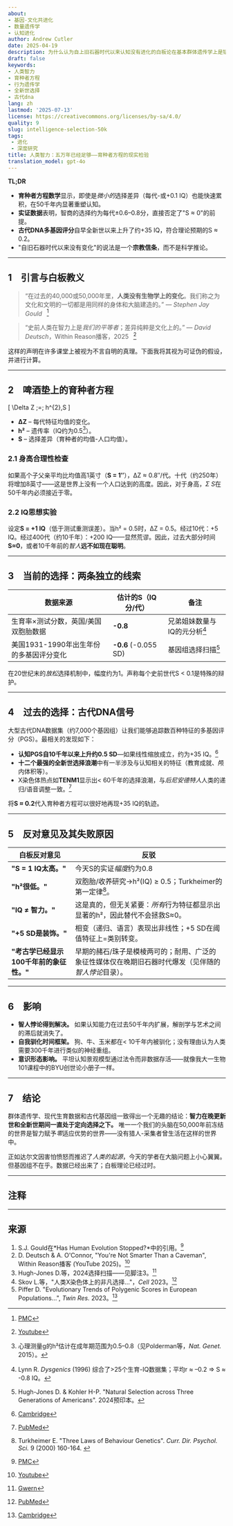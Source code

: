 ```yaml
---
about:
- 基因-文化共进化
- 数量遗传学
- 认知进化
author: Andrew Cutler
date: 2025-04-19
description: 为什么认为自上旧石器时代以来认知没有进化的白板论在基本群体遗传学上是错误的——以及古代DNA现在显示了什么。
draft: false
keywords:
- 人类智力
- 育种者方程
- 行为遗传学
- 全新世选择
- 古代dna
lang: zh
lastmod: '2025-07-13'
license: https://creativecommons.org/licenses/by-sa/4.0/
quality: 9
slug: intelligence-selection-50k
tags:
 - 进化
 - 深度研究
title: 人类智力：五万年已经足够——育种者方程的现实检验
translation_model: gpt-4o
---
```


**TL;DR**

- **育种者方程数学**显示，即使是*微小的*选择差异（每代-或+0.1 IQ）也能快速累积，在50千年内显著重塑认知。
- **实证数据**表明，智商的选择约为每代±0.6–0.8分，直接否定了"S ≈ 0"的前提。
- **古代DNA多基因评分**自早全新世以来上升了约+35 IQ，符合理论预期的S ≈ 0.2。
- "自旧石器时代以来没有变化"的说法是一个**宗教信条**，而不是科学推论。

---

## 1 引言与白板教义

> “在过去的40,000或50,000年里，**人类没有生物学上的变化**。我们称之为文化和文明的一切都是用同样的身体和大脑建造的。” — *Stephen Jay Gould*  [^oai1]

> “史前人类在智力上是*我们的平等者*；差异纯粹是文化上的。” — *David Deutsch*，Within Reason播客，2025  [^oai2]

这样的声明在许多课堂上被视为不言自明的真理。下面我将其视为可证伪的假设，并进行计算。

---

## 2 啤酒垫上的育种者方程

\[
\Delta Z \;=\; h^{2}\,S
\]

- **ΔZ** – 每代特征均值的变化。
- **h²** – 遗传率（IQ约为0.5[^1]）。
- **S** – 选择差异（育种者的均值-人口均值）。

### 2.1 身高合理性检查
如果高个子父亲平均比均值高1英寸（**S = 1″**），ΔZ ≈ 0.8″/代。十代（约250年）将增加8英寸——这是世界上没有一个人口达到的高度。因此，对于身高，*Σ S*在50千年内必须接近于零。

### 2.2 IQ思想实验
设定**S = +1 IQ**（低于测试重测误差）。当h² = 0.5时，ΔZ = 0.5。经过10代：+5 IQ。经过400代（约10千年）：+200 IQ——显然荒谬。因此，过去大部分时间**S≈0**，或者10千年前的*智人***远不如现在聪明**。

---

## 3 当前的选择：两条独立的线索

| 数据来源 | 估计的S（IQ分/代） | 备注 |
|-------------|--------------------------|------|
| 生育率×测试分数，英国/美国双胞胎数据 | **-0.8** | 兄弟姐妹数量与IQ的元分析[^2] |
| 美国1931-1990年出生年份的多基因评分变化 | **-0.6** (-0.055 SD) | 基因组选择扫描[^3] |

在20世纪末的*放松*选择机制中，幅度约为1。声称每个史前世代S < 0.1是特殊的辩护。

---

## 4 过去的选择：古代DNA信号

大型古代DNA数据集（约7,000个基因组）让我们能够追踪数百种特征的多基因评分（PGS）。最相关的发现如下：

* **认知PGS自10千年以来上升约0.5 SD**—如果线性缩放成立，约为+35 IQ。[^oai3]
* **十二个最强的全新世选择浪潮**中有一半涉及与认知相关的特征（教育成就、颅内体积等）。
* X染色体热点如**TENM1**显示出< 60千年的选择浪潮，与*后尼安德特人*人类的递归/语音调整一致。[^oai4]

将**S ≈ 0.2**代入育种者方程可以很好地再现+35 IQ的轨迹。

---

## 5 反对意见及其失败原因

| 白板反对意见 | 反驳 |
|-----------------------|----------|
| **"S = 1 IQ太高。"** | 今天S的实证*幅度*约为0.8 | 见上文§3。即使S = 0.1也意味着10千年前的IQ为-100，这不合逻辑。 |
| **"h²很低。"** | 双胞胎/收养研究→h²(IQ) ≥ 0.5；Turkheimer的第一定律[^4]。 |
| **"IQ ≠ 智力。"** | 这是真的，但无关紧要：*所有*行为特征都显示出显著的h²，因此替代不会拯救S≈0。 |
| **"+5 SD是装饰。"** | 相变（递归、语言）表现出非线性；+5 SD在阈值特征上=类别转变。 |
| **"考古学已经显示100千年前的象征性。"** | 早期的赭石/珠子是模棱两可的；耐用、广泛的象征性媒体仅在晚期旧石器时代爆发（见伴随的*智人悖论*目录）。 |

---

## 6 影响

* **智人悖论得到解决。** 如果认知能力在过去50千年内扩展，解剖学与艺术之间的滞后就消失了。
* **自我驯化时间框架。** 狗、牛、玉米都在< 10千年内被驯化；没有理由认为人类需要300千年进行类似的神经重组。
* **意识形态影响。** 平坦认知景观模型通过法令而非数据存活——就像我大一生物101课程中的BYU创世论小册子一样。

---

## 7 结论

群体遗传学、现代生育数据和古代基因组一致得出一个无趣的结论：**智力在晚更新世和全新世期间一直处于定向选择之下。** 唯一一个我们的头脑在50,000年前冻结的世界是智力赋予*零*适应优势的世界——没有猎人-采集者曾生活在这样的世界中。

正如达尔文因害怕愤怒而推迟了*人类的起源*，今天的学者在大脑问题上小心翼翼。但基因组不在乎。数据已经出来了；白板理论已经过时。

---

## 注释

[^oai1]: [PMC](https://pmc.ncbi.nlm.nih.gov/articles/PMC3721656/)
[^oai2]: [Youtube](https://www.youtube.com/watch?v=rpP9sqbQzjs)
[^oai3]: [Cambridge](https://www.cambridge.org/core/journals/twin-research-and-human-genetics/article/evolutionary-trends-of-polygenic-scores-in-european-populations-from-the-paleolithic-to-modern-times/E76E2C78FFC3DA9BDEB0BC8E37D9273D)
[^oai4]: [PubMed](https://pubmed.ncbi.nlm.nih.gov/36950386/)
[^oai5]: [Gwern](https://gwern.net/doc/genetics/selection/natural/human/dysgenics/2024-hughjones.pdf)
[^oai6]: [Journals](https://journals.sagepub.com/doi/abs/10.1111/1467-8721.00084)
[^1]: 心理测量g的h²估计在成年期范围为0.5–0.8（见Polderman等，*Nat. Genet.* 2015）。
[^2]: Lynn R. *Dysgenics* (1996) 综合了>25个生育-IQ数据集；平均r ≈ –0.2 ⇒ S ≈ -0.8 IQ。
[^3]: Hugh-Jones D. & Kohler H-P. "Natural Selection across Three Generations of Americans". 2024预印本。[^oai5]
[^4]: Turkheimer E. "Three Laws of Behaviour Genetics". *Curr. Dir. Psychol. Sci.* 9 (2000) 160-164. [^oai6]

---

## 来源

1. S.J. Gould在*Has Human Evolution Stopped?*中的引用。[^oai1]
2. D. Deutsch & A. O'Connor, "You're Not Smarter Than a Caveman", Within Reason播客 (YouTube 2025)。[^oai2]
3. Hugh-Jones D.等，2024选择扫描——见脚注3。[^oai5]
4. Skov L.等，"人类X染色体上的非凡选择…"，*Cell* 2023。[^oai4]
5. Piffer D. "Evolutionary Trends of Polygenic Scores in European Populations…", *Twin Res.* 2023。[^oai3]